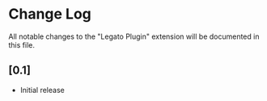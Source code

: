 # Change Log
All notable changes to the "Legato Plugin" extension will be documented in this file.


## [0.1]
- Initial release